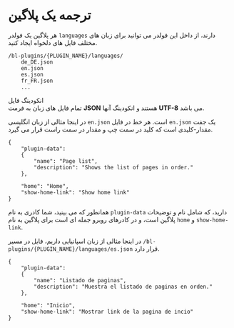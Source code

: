 # ترجمه یک پلاگین
<!-- position: 1 -->

هر پلاگین یک فولدر `languages` دارند، از داخل این فولدر می توانید برای زبان های مختلف فایل های دلخواه ایجاد کنید.


```
/bl-plugins/{PLUGIN_NAME}/languages/
	de_DE.json
	en.json
	es.json
	fr_FR.json
	...
```

<div class="note">
<div class="title">انکودینگ فایل</div>
تمام فایل های زبان به فرمت <b>JSON</b> هستند و انکودینگ آنها <b>UTF-8</b> می باشد.
</div>

در اینجا مثالی از زبان انگلیسی `en.json` است. هر خط در فایل `en.json` یک جفت مقدار-کلیدی است که کلید در سمت چپ و مقدار در سمت راست قرار می گیرد.

```
{
	"plugin-data":
	{
		"name": "Page list",
		"description": "Shows the list of pages in order."
	},

	"home": "Home",
	"show-home-link": "Show home link"
}
```
همانطور که می بینید، شما کادری به نام `plugin-data` دارید، که شامل نام و توضیحات پلاگین است، و در کادرهای روبرو جمله ای است برای پلاگین به نام `home` و `show-home-link`.

در اینجا مثالی از زبان اسپانیایی داریم، فایل در مسیر  `/bl-plugins/{PLUGIN_NAME}/languages/es.json` قرار دارد.

```
{
	"plugin-data":
	{
		"name": "Listado de paginas",
		"description": "Muestra el listado de paginas en orden."
	},

	"home": "Inicio",
	"show-home-link": "Mostrar link de la pagina de incio"
}
```
